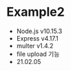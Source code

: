 Example2
======================

* Node.js v10.15.3
* Express v4.17.1
* multer v1.4.2
* file upload 기능
* 21.02.05
